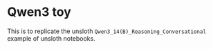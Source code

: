 # Qwen3 toy

This is to replicate the unsloth `Qwen3_14(B)_Reasoning_Conversational`
example of unsloth notebooks.


